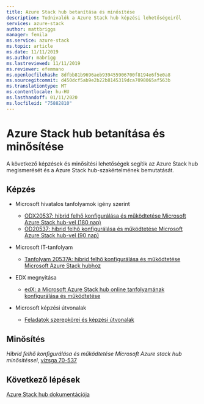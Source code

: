 ```yaml
---
title: Azure Stack hub betanítása és minősítése
description: Tudnivalók a Azure Stack hub képzési lehetőségeiről
services: azure-stack
author: mattbriggs
manager: femila
ms.service: azure-stack
ms.topic: article
ms.date: 11/11/2019
ms.author: mabrigg
ms.lastreviewed: 11/11/2019
ms.reviewer: efemmano
ms.openlocfilehash: 8dfbb81b9696aeb939455906700f8194e6f5e0a8
ms.sourcegitcommit: d450dcf5ab9e2b22b8145319dca7098065af563b
ms.translationtype: MT
ms.contentlocale: hu-HU
ms.lasthandoff: 01/11/2020
ms.locfileid: "75882810"
---
```

# <a name="azure-stack-hub-training-and-certification"></a>Azure Stack hub betanítása és minősítése

A következő képzések és minősítési lehetőségek segítik az Azure Stack hub megismerését és a Azure Stack hub-szakértelmének bemutatását.

## <a name="training"></a>Képzés

- Microsoft hivatalos tanfolyamok igény szerint
   - [ODX20537: hibrid felhő konfigurálása és működtetése Microsoft Azure Stack hub-vel (180 nap)](https://www.microsoft.com/en-us/learning/course.aspx?cid=ODX20537)
   - [OD20537: hibrid felhő konfigurálása és működtetése Microsoft Azure Stack hub-vel (90 nap)](https://www.microsoft.com/en-us/learning/course.aspx?cid=OD20537)

- Microsoft IT-tanfolyam
   - [Tanfolyam 20537A: hibrid felhő konfigurálása és működtetése Microsoft Azure Stack hubhoz](https://aka.ms/azsmoc)

- EDX megnyitása
   - [edX: a Microsoft Azure Stack hub online tanfolyamának konfigurálása és működtetése](https://aka.ms/AzureStackMOOC)
   
- Microsoft képzési útvonalak
   - [Feladatok szerepkörei és képzési útvonalak](https://azure.microsoft.com/training/learning-paths/)

## <a name="certification"></a>Minősítés

*Hibrid felhő konfigurálása és működtetése Microsoft Azure stack hub minősítéssel*, [vizsga 70-537](https://www.microsoft.com/learning/exam-70-537.aspx)

## <a name="next-steps"></a>Következő lépések

[Azure Stack hub dokumentációja](/azure-stack/operator)
